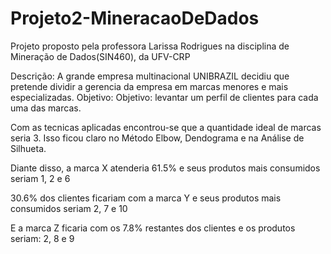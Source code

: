 # Projeto2-MineracaoDeDados
Projeto proposto pela professora Larissa Rodrigues na disciplina de Mineração de Dados(SIN460), da UFV-CRP

Descrição: A grande empresa multinacional UNIBRAZIL decidiu que pretende dividir a gerencia da empresa em marcas menores e mais especializadas.
Objetivo: Objetivo: levantar um perfil de clientes para cada uma das marcas.

Com as tecnicas aplicadas encontrou-se que a quantidade ideal de marcas seria 3.
Isso ficou claro no Método Elbow, Dendograma e na Análise de Silhueta.

Diante disso, a marca X atenderia 61.5% e seus produtos mais consumidos seriam 1, 2 e 6

30.6%  dos clientes ficariam com a marca Y e seus produtos mais consumidos seriam 2, 7 e 10

E a marca Z ficaria com os 7.8% restantes dos clientes e  os produtos seriam: 2, 8 e 9
